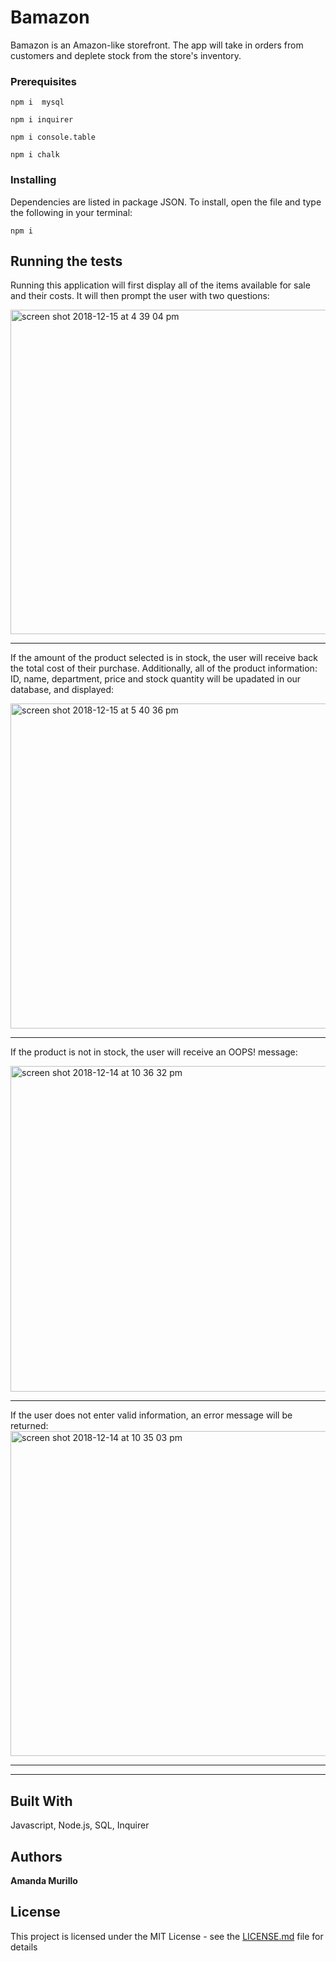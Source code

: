 # Bamazon

Bamazon is an Amazon-like storefront. The app will take in orders from customers and deplete stock from the store's inventory.

### Prerequisites

```
npm i  mysql

```
```
npm i inquirer
```

```
npm i console.table
```

```
npm i chalk
```

### Installing

Dependencies are listed in package JSON. To install, open the file and type the following in your terminal:

```
npm i
```

## Running the tests
 
Running this application will first display all of the items available for sale and their costs. It will then prompt the user with two questions:

<img width="519" alt="screen shot 2018-12-15 at 4 39 04 pm" src="https://user-images.githubusercontent.com/40437294/50048708-3e29f480-0088-11e9-9a00-9d82e0415a7d.png">

---
If the amount of the product selected is in stock, the user will receive back the total cost of their purchase. Additionally, all of the product information: ID, name, department, price and stock quantity will be upadated in our database, and displayed:

<img width="520" alt="screen shot 2018-12-15 at 5 40 36 pm" src="https://user-images.githubusercontent.com/40437294/50049262-bf3bb880-0095-11e9-97be-297eb3024033.png">

---
If the product is not in stock, the user will receive an OOPS! message: 

<img width="521" alt="screen shot 2018-12-14 at 10 36 32 pm" src="https://user-images.githubusercontent.com/40437294/50048839-9bbf4080-008a-11e9-92ed-b66c660b8be9.png">

---
If the user does not enter valid information, an error message will be returned:  
<img width="520" alt="screen shot 2018-12-14 at 10 35 03 pm" src="https://user-images.githubusercontent.com/40437294/50046269-e8d4ef80-0055-11e9-8ddd-4a3bf564f02b.png">

---
---

## Built With
 Javascript, Node.js, SQL, Inquirer

## Authors

**Amanda Murillo** 


## License

This project is licensed under the MIT License - see the [LICENSE.md](LICENSE.md) file for details

